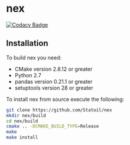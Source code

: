 # nex

[![Codacy Badge](https://api.codacy.com/project/badge/Grade/347b190116834380936d533d24b99954)](https://app.codacy.com/app/ReedOnly/nex?utm_source=github.com&utm_medium=referral&utm_content=Statoil/nex&utm_campaign=badger)

## Installation

To build nex you need:

* CMake version 2.8.12 or greater
* Python 2.7
* pandas version 0.21.1 or greater
* setuptools version 28 or greater

To install nex from source execute the following:

```sh
git clone https://github.com/Statoil/nex
mkdir nex/build
cd nex/build
cmake .. -DCMAKE_BUILD_TYPE=Release
make
make install
```
